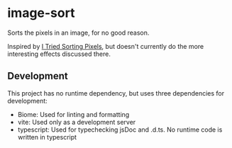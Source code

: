 # image-sort

Sorts the pixels in an image, for no good reason.

Inspired by [I Tried Sorting Pixels](https://www.youtube.com/watch?v=HMmmBDRy-jE), but doesn't currently do the more interesting effects discussed there.

## Development

This project has no runtime dependency, but uses three dependencies for development:

- Biome: Used for linting and formatting
- vite: Used only as a development server
- typescript: Used for typechecking jsDoc and .d.ts. No runtime code is written in typescript
